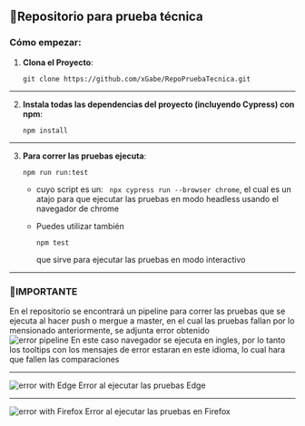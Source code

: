 ## 🧪Repositorio para prueba técnica

### Cómo empezar:

1. **Clona el Proyecto**:
    ```
    git clone https://github.com/xGabe/RepoPruebaTecnica.git
    ```

---

2. **Instala todas las dependencias del proyecto (incluyendo Cypress) con npm**:
    ```
    npm install
    ```

---

3. **Para correr las pruebas ejecuta**:
    ```
    npm run run:test
    ```
    - cuyo script es un: ` npx cypress run --browser chrome`, 
      el cual es un atajo para que ejecutar las pruebas en modo headless usando el navegador de chrome
      
    - Puedes utilizar también
      ```
      npm test
      ```
      que sirve para ejecutar las pruebas en modo interactivo
---

### 🚩IMPORTANTE

En el repositorio se encontrará un pipeline para correr las pruebas que se ejecuta al hacer push o mergue a master, en el cual las pruebas fallan por lo mensionado anteriormente, se adjunta error obtenido  
![error pipeline](https://github.com/xGabe/RepoPruebaTecnica/assets/117762203/67adae65-c1b1-4a18-96b2-6d0233e8f52a)
En este caso navegador se ejecuta en ingles, por lo tanto los tooltips con los mensajes de error estaran en este idioma, lo cual hara que fallen las comparaciones

---

![error with Edge](https://github.com/xGabe/RepoPruebaTecnica/assets/117762203/9ab0cced-ca83-4786-aebd-7f91282141f2)
Error al ejecutar las pruebas Edge

---

![error with Firefox](https://github.com/xGabe/RepoPruebaTecnica/assets/117762203/8141195c-f76b-48ec-a4eb-acbfd7693283)
Error al ejecutar las pruebas en Firefox
